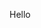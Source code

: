 Hello

<!---
Stronkkey/Stronkkey is a ✨ special ✨ repository because its `README.md` (this file) appears on your GitHub profile.
You can click the Preview link to take a look at your changes.
--->
